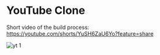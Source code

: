 # YouTube Clone 
Short video of the build process: https://youtube.com/shorts/YuSH6ZaU6Yo?feature=share


![yt 1](https://github.com/daniatitienei/YouTube-Clone/assets/62098466/257653e5-7ff2-4a9c-9235-f95695994ea9)
